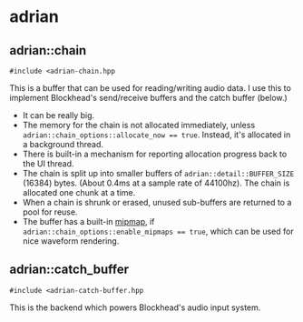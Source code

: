 # adrian

## adrian::chain
`#include <adrian-chain.hpp`

This is a buffer that can be used for reading/writing audio data. I use this to implement Blockhead's send/receive buffers and the catch buffer (below.)
- It can be really big.
- The memory for the chain is not allocated immediately, unless `adrian::chain_options::allocate_now == true`. Instead, it's allocated in a background thread.
- There is built-in a mechanism for reporting allocation progress back to the UI thread.
- The chain is split up into smaller buffers of `adrian::detail::BUFFER_SIZE` (16384) bytes. (About 0.4ms at a sample rate of 44100hz). The chain is allocated one chunk at a time.
- When a chain is shrunk or erased, unused sub-buffers are returned to a pool for reuse.
- The buffer has a built-in [mipmap](https://github.com/colugomusic/ads/blob/master/include/ads/ads-mipmap.hpp), if `adrian::chain_options::enable_mipmaps == true`, which can be used for nice waveform rendering.

## adrian::catch_buffer
`#include <adrian-catch-buffer.hpp`

This is the backend which powers Blockhead's audio input system.
